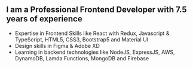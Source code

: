## I am a Professional Frontend Developer with 7.5 years of experience

- Expertise in Frontend Skills like React with Redux, Javascript & TypeScript, HTML5, CSS3, Bootstrap5 and Material UI
- Design skills in Figma & Adobe XD
- Learning in backend technologies like NodeJS, ExpressJS, AWS, DynamoDB, Lamda Functions, MongoDB and Firebase
